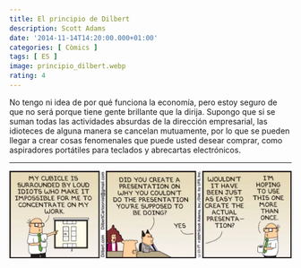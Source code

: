 ```yaml
---
title: El principio de Dilbert
description: Scott Adams
date: '2014-11-14T14:20:00.000+01:00'
categories: [ Còmics ]
tags: [ ES ]
image: principio_dilbert.webp
rating: 4
---
```


No tengo ni idea de por qué funciona la economía, pero estoy seguro de que no será porque tiene gente brillante que la dirija. Supongo que si se suman todas las actividades absurdas de la dirección empresarial, las idioteces de alguna manera se cancelan mutuamente, por lo que se pueden llegar a crear cosas fenomenales que puede usted desear comprar, como aspiradores portátiles para teclados y abrecartas electrónicos.

---

![Wally's presentation](dilbert_wallys_presentation.webp "Wally's presentation")
